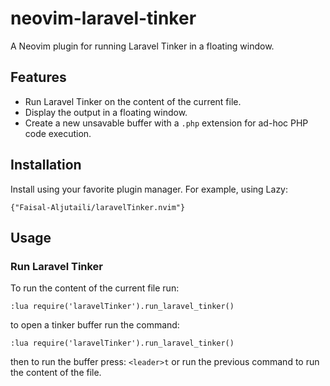 # neovim-laravel-tinker

A Neovim plugin for running Laravel Tinker in a floating window.

## Features

- Run Laravel Tinker on the content of the current file.
- Display the output in a floating window.
- Create a new unsavable buffer with a `.php` extension for ad-hoc PHP code execution.

## Installation

Install using your favorite plugin manager. For example, using Lazy:

    {"Faisal-Aljutaili/laravelTinker.nvim"}
    

## Usage

### Run Laravel Tinker
To run the content of the current file run:
```command
:lua require('laravelTinker').run_laravel_tinker()
```

to open a tinker buffer run the command:
```command
:lua require('laravelTinker').run_laravel_tinker()
```
then to run the buffer press:
```<leader>t```
or run the previous command to run the content of the file.
